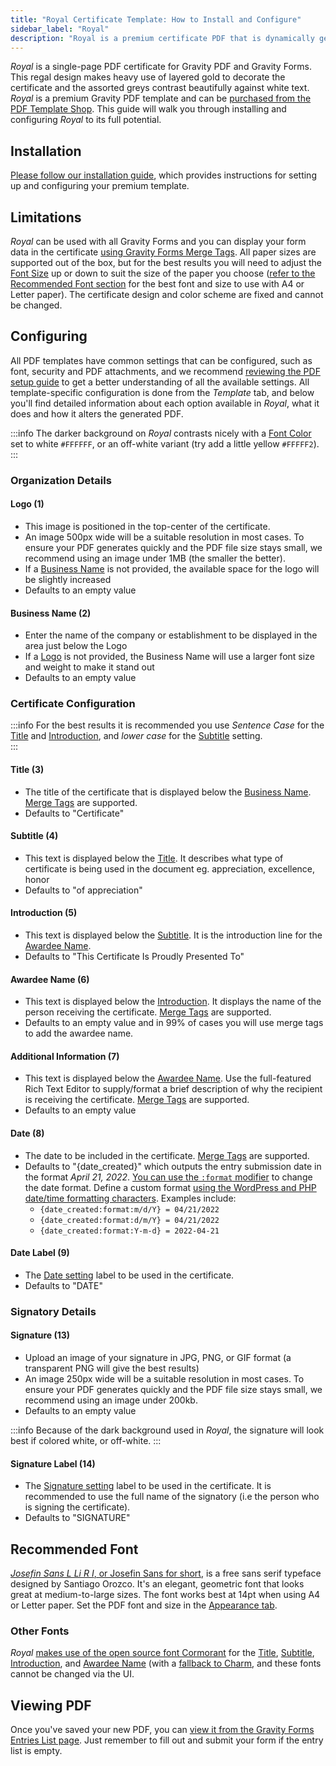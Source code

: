 ```yaml
---
title: "Royal Certificate Template: How to Install and Configure"
sidebar_label: "Royal"
description: "Royal is a premium certificate PDF that is dynamically generated using Gravity Forms data and has been built specifically for use with Gravity PDF."
---
```


*Royal* is a single-page PDF certificate for Gravity PDF and Gravity Forms. This regal design makes heavy use of layered gold to decorate the certificate and the assorted greys contrast beautifully against white text. *Royal* is a premium Gravity PDF template and can be [purchased from the PDF Template Shop](https://gravitypdf.com/shop/certificate-royal/). This guide will walk you through installing and configuring *Royal* to its full potential.

## Installation

[Please follow our installation guide](../installing-upgrading-premium-templates.md), which provides instructions for setting up and configuring your premium template.

## Limitations

*Royal* can be used with all Gravity Forms and you can display your form data in the certificate [using Gravity Forms Merge Tags](https://docs.gravityforms.com/category/user-guides/merge-tags-getting-started/). All paper sizes are supported out of the box, but for the best results you will need to adjust the [Font Size](../../users/setup-pdf.md#font-size) up or down to suit the size of the paper you choose ([refer to the Recommended Font section](#recommended-font) for the best font and size to use with A4 or Letter paper). The certificate design and color scheme are fixed and cannot be changed.

## Configuring

All PDF templates have common settings that can be configured, such as font, security and PDF attachments, and we recommend [reviewing the PDF setup guide](../../users/setup-pdf.md) to get a better understanding of all the available settings. All template-specific configuration is done from the *Template* tab, and below you'll find detailed information about each option available in *Royal*, what it does and how it alters the generated PDF.

:::info
The darker background on *Royal* contrasts nicely with a [Font Color](../../users/setup-pdf.md#font-colour) set to white `#FFFFFF`, or an off-white variant (try add a little yellow `#FFFFF2`).
:::

### Organization Details

#### Logo (1)
* This image is positioned in the top-center of the certificate.
* An image 500px wide will be a suitable resolution in most cases. To ensure your PDF generates quickly and the PDF file size stays small, we recommend using an image under 1MB (the smaller the better).
* If a [Business Name](#business-name-2) is not provided, the available space for the logo will be slightly increased
* Defaults to an empty value

#### Business Name (2)
* Enter the name of the company or establishment to be displayed in the area just below the Logo
* If a [Logo](#logo-1) is not provided, the Business Name will use a larger font size and weight to make it stand out
* Defaults to an empty value

### Certificate Configuration

:::info
For the best results it is recommended you use _Sentence Case_ for the [Title](#title-3) and [Introduction](#introduction-5), and _lower case_ for the [Subtitle](#subtitle-4) setting.  
:::

#### Title (3)
* The title of the certificate that is displayed below the [Business Name](#business-name-2). [Merge Tags](https://docs.gravityforms.com/category/user-guides/merge-tags-getting-started/) are supported.
* Defaults to "Certificate"

#### Subtitle (4)
* This text is displayed below the [Title](#title-3). It describes what type of certificate is being used in the document eg. appreciation, excellence, honor
* Defaults to "of appreciation"

#### Introduction (5)
* This text is displayed below the [Subtitle](#subtitle-5). It is the introduction line for the [Awardee Name](#awardee-name-6).
* Defaults to "This Certificate Is Proudly Presented To"

#### Awardee Name (6)
* This text is displayed below the [Introduction](#introduction-5). It displays the name of the person receiving the certificate. [Merge Tags](https://docs.gravityforms.com/category/user-guides/merge-tags-getting-started/) are supported.
* Defaults to an empty value and in 99% of cases you will use merge tags to add the awardee name.

#### Additional Information (7)
* This text is displayed below the [Awardee Name](#awardee-name-6). Use the full-featured Rich Text Editor to supply/format a brief description of why the recipient is receiving the certificate. [Merge Tags](https://docs.gravityforms.com/category/user-guides/merge-tags-getting-started/) are supported.
* Defaults to an empty value

#### Date (8)
* The date to be included in the certificate. [Merge Tags](https://docs.gravityforms.com/category/user-guides/merge-tags-getting-started/) are supported.
* Defaults to "{date\_created}" which outputs the entry submission date in the format _April 21, 2022_. [You can use the `:format` modifier](https://docs.gravityforms.com/entry-date-merge-tags/#h-format) to change the date format. Define a custom format [using the WordPress and PHP date/time formatting characters](https://wordpress.org/support/article/formatting-date-and-time/). Examples include:
  * `{date_created:format:m/d/Y} = 04/21/2022`
  * `{date_created:format:d/m/Y} = 04/21/2022`
  * `{date_created:format:Y-m-d} = 2022-04-21`

#### Date Label (9)
* The [Date setting](#date-8) label to be used in the certificate.
* Defaults to "DATE"

### Signatory Details

#### Signature (13)
* Upload an image of your signature in JPG, PNG, or GIF format (a transparent PNG will give the best results)
* An image 250px wide will be a suitable resolution in most cases. To ensure your PDF generates quickly and the PDF file size stays small, we recommend using an image under 200kb.
* Defaults to an empty value

:::info
Because of the dark background used in *Royal*, the signature will look best if colored white, or off-white.
:::

#### Signature Label (14)
* The [Signature setting](#signature-13) label to be used in the certificate. It is recommended to use the full name of the signatory (i.e the person who is signing the certificate).
* Defaults to "SIGNATURE"

## Recommended Font

[*Josefin Sans L Li R I*, or Josefin Sans for short](https://fonts.google.com/specimen/Josefin+Sans), is a free sans serif typeface designed by Santiago Orozco. It's an elegant, geometric font that looks great at medium-to-large sizes. The font works best at 14pt when using A4 or Letter paper. Set the PDF font and size in the [Appearance tab](../../users/setup-pdf.md#appearance-section).

### Other Fonts

_Royal_ [makes use of the open source font Cormorant](https://fonts.google.com/specimen/Cormorant) for the [Title](#title-3), [Subtitle](#subtitle-4), [Introduction](#introduction-5), and [Awardee Name](#awardee-name-6) (with a [fallback to Charm](https://fonts.google.com/specimen/Charm), and these fonts cannot be changed via the UI.

## Viewing PDF

Once you've saved your new PDF, you can [view it from the Gravity Forms Entries List page](../../users/viewing-pdfs.md). Just remember to fill out and submit your form if the entry list is empty.